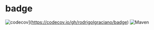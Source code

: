 # badge
![codecov](https://codecov.io/gh/<your-name>/<project-name>/branch/master/graph/badge.svg)](https://codecov.io/gh/rodrigolgraciano/badge)
![Maven](https://github.com/actions/hello-world/workflows/Maven/badge.svg)

